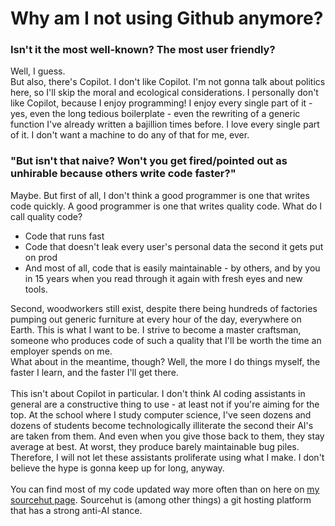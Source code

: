 # Why am I not using Github anymore?
### Isn't it the most well-known? The most user friendly?

Well, I guess.\
But also, there's Copilot. I don't like Copilot.
I'm not gonna talk about politics here, so I'll skip the moral and ecological considerations.
I personally don't like Copilot, because I enjoy programming! I enjoy every single part of it - yes, even the long tedious boilerplate - even the rewriting of a generic function I've already written a bajillion times before. I love every single part of it. I don't want a machine to do any of that for me, ever.

### "But isn't that naive? Won't you get fired/pointed out as unhirable because others write code faster?"
Maybe.
But first of all, I don't think a good programmer is one that writes code quickly. A good programmer is one that writes quality code.
What do I call quality code?
- Code that runs fast
- Code that doesn't leak every user's personal data the second it gets put on prod
- And most of all, code that is easily maintainable - by others, and by you in 15 years when you read through it again with fresh eyes and new tools.

Second, woodworkers still exist, despite there being hundreds of factories pumping out generic furniture at every hour of the day, everywhere on Earth.
This is what I want to be. I strive to become a master craftsman, someone who produces code of such a quality that I'll be worth the time an employer spends on me.
\
What about in the meantime, though?
Well, the more I do things myself, the faster I learn, and the faster I'll get there.
\
\
This isn't about Copilot in particular. I don't think AI coding assistants in general are a constructive thing to use - at least not if you're aiming for the top.
At the school where I study computer science, I've seen dozens and dozens of students become technologically illiterate the second their AI's are taken from them.
And even when you give those back to them, they stay average at best. At worst, they produce barely maintainable bug piles.
\
Therefore, I will not let these assistants proliferate using what I make.
I don't believe the hype is gonna keep up for long, anyway.
\
\
You can find most of my code updated way more often than on here on [my sourcehut page](https://git.sr.ht/~ae7th).
Sourcehut is (among other things) a git hosting platform that has a strong anti-AI stance.
